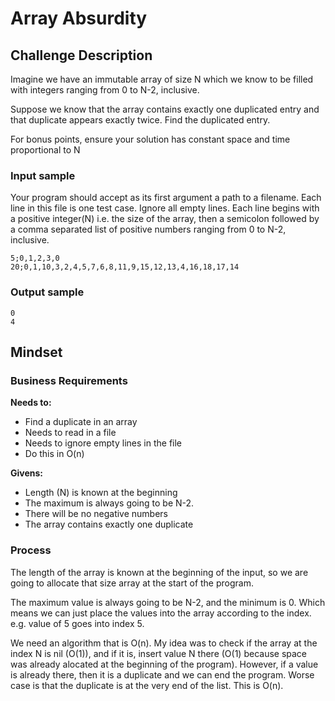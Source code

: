 Array Absurdity
===============================================================================

Challenge Description
-------------------------------------------------------------------------------

Imagine we have an immutable array of size N which we know to be filled with integers ranging from 0 to N-2, inclusive. 

Suppose we know that the array contains exactly one duplicated entry and that duplicate appears exactly twice. Find the duplicated entry. 

For bonus points, ensure your solution has constant space and time proportional to N

### Input sample

Your program should accept as its first argument a path to a filename. Each line in this file is one test case. Ignore all empty lines. Each line begins with a positive integer(N) i.e. the size of the array, then a semicolon followed by a comma separated list of positive numbers ranging from 0 to N-2, inclusive.

    5;0,1,2,3,0
    20;0,1,10,3,2,4,5,7,6,8,11,9,15,12,13,4,16,18,17,14

### Output sample

    0
    4

Mindset
-------------------------------------------------------------------------------

### Business Requirements

__Needs to:__

- Find a duplicate in an array 
- Needs to read in a file
- Needs to ignore empty lines in the file
- Do this in O(n)

__Givens:__

- Length (N) is known at the beginning
- The maximum is always going to be N-2.
- There will be no negative numbers
- The array contains exactly one duplicate

### Process

The length of the array is known at the beginning of the input, so we are going 
to allocate that size array at the start of the program.

The maximum value is always going to be N-2, and the minimum is 0. Which means 
we can just place the values into the array according to the index. e.g. value 
of 5 goes into index 5.

We need an algorithm that is O(n). My idea was to check if the array at the 
index N is nil (O(1)), and if it is, insert value N there (O(1) because space was already alocated at the beginning of the program). However, if a value is 
already there, then it is a duplicate and we can end the program. Worse case is that the duplicate is at the very end of the list. This is O(n).

